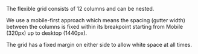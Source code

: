 The flexible grid consists of 12 columns and can be nested. 

We use a mobile-first approach which means the spacing (gutter width) between the columns is fixed within its breakpoint starting from Mobile (320px) up to desktop (1440px).

The grid has a fixed margin on either side  to allow white space at all times.
